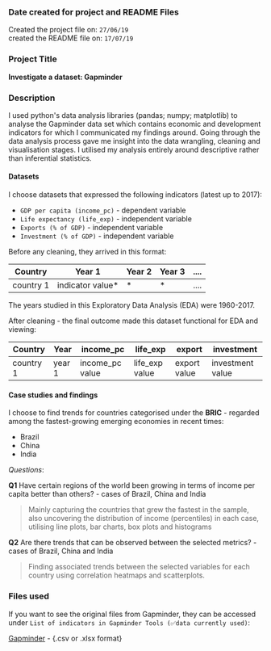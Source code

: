 ### Date created for project and README Files
Created the project file on: ```27/06/19```
<br>
created the README file on: ```17/07/19```

### Project Title
**Investigate a dataset: Gapminder**

### Description
I used python's data analysis libraries (pandas; numpy; matplotlib) to analyse the Gapminder data set which contains economic and development indicators for which I communicated my findings around.
Going through the data analysis process gave me insight into the data wrangling, cleaning and visualisation stages.
I utilised my analysis entirely around descriptive rather than inferential statistics.

#### Datasets
I choose datasets that expressed the following indicators (latest up to 2017):
* `GDP per capita (income_pc)` - dependent variable
* `Life expectancy (life_exp)` - independent variable
* `Exports (% of GDP)` - independent variable
* `Investment (% of GDP)` - independent variable

Before any cleaning, they arrived in this format:

Country | Year 1 | Year 2 | Year 3 | .... |
------------ | ------------- | ------------- | ------------- | ---------
country 1| indicator value* | * | * | ....

The years studied in this Exploratory Data Analysis (EDA) were 1960-2017.

After cleaning - the final outcome made this dataset functional for EDA and viewing:

Country | Year | income_pc | life_exp | export | investment
------------ | ------------- | ------------- | ------------- | ------------| ------------ |
country 1| year 1 | income_pc value | life_exp value | export value| investment value

#### Case studies and findings
I choose to find trends for countries categorised under the **BRIC** - regarded among the fastest-growing emerging economies in recent times:
- Brazil
- China
- India

*Questions*:

**Q1** Have certain regions of the world been growing in terms of income per capita better than others? - cases of Brazil, China and India

> Mainly capturing the countries that grew the fastest in the sample, also uncovering the distribution of income (percentiles) in each case, utilising line plots, bar charts, box plots and histograms

**Q2** Are there trends that can be observed between the selected metrics? - cases of Brazil, China and India

> Finding associated trends between the selected variables for each country using correlation heatmaps and scatterplots.

### Files used

If you want to see the original files from Gapminder, they can be accessed under ```List of indicators in Gapminder Tools (✅data currently used)```:

[Gapminder](https://www.gapminder.org/data/) - {.csv or .xlsx format}
